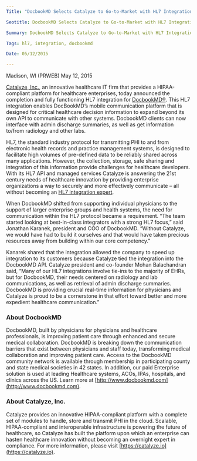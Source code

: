 ```yaml
---
Title: "DocbookMD Selects Catalyze to Go-to-Market with HL7 Integration"

Seotitle: DocbookMD Selects Catalyze to Go-to-Market with HL7 Integration

Summary: DocbookMD Selects Catalyze to Go-to-Market with HL7 Integration

Tags: hl7, integration, docbookmd

Date: 05/12/2015

---
```

Madison, WI (PRWEB) May 12, 2015

[Catalyze, Inc.](https://catalyze.io), an innovative healthcare IT firm that provides a HIPAA-compliant platform for healthcare enterprises, today announced the completion and fully functioning HL7 integration for [DocbookMD®](http://www.docbookmd.com/). This HL7 integration enables DocBookMD’s mobile communication platform that is designed for critical healthcare decision information to expand beyond its own API to communicate with other systems. DocbookMD clients can now interface with admin discharge summaries, as well as get information to/from radiology and other labs.

HL7, the standard industry protocol for transmitting PHI to and from electronic health records and practice management systems, is designed to facilitate high volumes of pre-defined data to be reliably shared across many applications. However, the collection, storage, safe sharing and integration of this information provide challenges for healthcare developers. With its HL7 API and managed services Catalyze is answering the 21st century needs of healthcare innovation by providing enterprise organizations a way to securely and more effectively communicate – all without becoming an [HL7 integration expert](https://catalyze.io/hl7).

When DocbookMD shifted from supporting individual physicians to the support of larger enterprise groups and health systems, the need for communication within the HL7 protocol became a requirement. “The team started looking at best-in-class integrators with a strong HL7 focus,” said Jonathan Karanek, president and COO of DocbookMD. “Without Catalyze, we would have had to build it ourselves and that would have taken precious resources away from building within our core competency.”

Kanarek shared that the integration allowed the company to speed up integration to its customers because Catalyze tied the integration into the DocbookMD API. Catalyze president and co-founder Mohan Balachandran said, “Many of our HL7 integrations involve tie-ins to the majority of EHRs, but for DocbookMD, their needs centered on radiology and lab communications, as well as retrieval of admin discharge summaries. DocbookMD is providing crucial real-time information for physicians and Catalyze is proud to be a cornerstone in that effort toward better and more expedient healthcare communication.”

### About DocbookMD

DocbookMD, built by physicians for physicians and healthcare professionals, is improving patient care through enhanced and secure medical collaboration. DocbookMD is breaking down the communication barriers that exist between physicians and staff today, transforming medical collaboration and improving patient care.
Access to the DocbookMD community network is available through membership in participating county and state medical societies in 42 states. In addition, our paid Enterprise solution is used at leading Healthcare systems, ACOs, IPAs, hospitals, and clinics across the US. Learn more at [http://www.docbookmd.com](http://www.docbookmd.com).

### About Catalyze, Inc.

Catalyze provides an innovative HIPAA-compliant platform with a complete set of modules to handle, store and transmit PHI in the cloud. Scalable, HIPAA-compliant and interoperable infrastructure is powering the future of healthcare, so Catalyze has built the platform upon which an enterprise can hasten healthcare innovation without becoming an overnight expert in compliance. For more information, please visit [https://catalyze.io](https://catalyze.io).